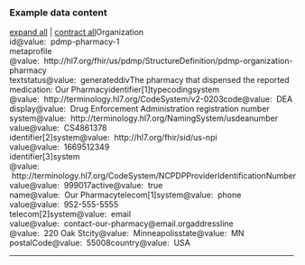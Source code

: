 <h3>Example data content</h3>

<div class="fm_ex"><span id="expandNote"><a class="expandLink" href="#" onclick="javascript:{document.querySelectorAll('.fm_ex .detail.collapse').forEach(el => {el.classList.remove('collapse'); el.classList.remove('in'); el.classList.add('in');}); document.querySelectorAll('.fm_ex .summary').forEach(el => {el.classList.remove('collapsed');});}">expand all</a> | <a class="expandLink" href="#" onclick="javascript:{document.querySelectorAll('.fm_ex .detail.in').forEach(el => {el.classList.remove('in'); el.classList.remove('in'); el.classList.add('collapse');}); document.querySelectorAll('.fm_ex .summary').forEach(el => {el.classList.add('collapsed');}); }">contract all</a></span><span class="emph0">Organization</span><br /><span style="display:inline-block"><span class="emph1">id</span><span style="display:inline-block"><span class="leastEmph fhirValue">@value</span>: &nbsp;<span class="valueEmph">pdmp-pharmacy-1</span></span></span><br><span style="display:inline-block"><span class="emph1">meta</span><span style="display:inline-block"><span class="emph2">profile</span></span></span><span style="display:inline-block"><span class="leastEmph fhirValue">@value</span>: &nbsp;<span class="valueEmph">http://hl7.org/fhir/us/pdmp/StructureDefinition/pdmp-organization-pharmacy</span></span><br><span style="display:inline-block"><span class="emph1">text</span><span style="display:inline-block"><span class="emph2">status</span></span></span><span style="display:inline-block"><span class="leastEmph fhirValue">@value</span>: &nbsp;<span class="valueEmph">generated</span></span><span class="fhirText"><span class="preText"></span><span data-toggle="collapse" style="display:inline-block;"  data-target="#_Organization_text_div" class="emph2 fhirDiv summary collapsed">div</span><span id="_Organization_text_div" class="detail collapse"><span class="longContentEdit"></span><span class="longHiddenContent">The pharmacy that dispensed the reported medication: Our Pharmacy</span></span></span><span class="indent0"><span style="display:inline-block"><span class="emph1">identifier[1]</span><span style="display:inline-block"><span class="emph2">type</span></span></span><span style="display:inline-block"><span class="emph3">coding</span><span style="display:inline-block"><span class="emph4">system</span></span></span><span style="display:inline-block"><span class="leastEmph fhirValue">@value</span>: &nbsp;<span class="valueEmph">http://terminology.hl7.org/CodeSystem/v2-0203</span></span><span style="display:inline-block"><span class="emph4">code</span><span style="display:inline-block"><span class="leastEmph fhirValue">@value</span>: &nbsp;<span class="valueEmph">DEA</span></span></span><span style="display:inline-block"><span class="emph4">display</span><span style="display:inline-block"><span class="leastEmph fhirValue">@value</span>: &nbsp;<span class="boldValueEmph">Drug Enforcement Administration registration number</span></span></span><br><span style="display:inline-block"><span class="emph2">system</span><span style="display:inline-block"><span class="leastEmph fhirValue">@value</span>: &nbsp;<span class="valueEmph">http://terminology.hl7.org/NamingSystem/usdeanumber</span></span></span><span style="display:inline-block"><span class="emph2">value</span><span style="display:inline-block"><span class="leastEmph fhirValue">@value</span>: &nbsp;<span class="valueEmph">CS4861378</span></span></span><br><span style="display:inline-block"><span class="emph1">identifier[2]</span><span style="display:inline-block"><span class="emph2">system</span></span></span><span style="display:inline-block"><span class="leastEmph fhirValue">@value</span>: &nbsp;<span class="valueEmph">http://hl7.org/fhir/sid/us-npi</span></span><span style="display:inline-block"><span class="emph2">value</span><span style="display:inline-block"><span class="leastEmph fhirValue">@value</span>: &nbsp;<span class="valueEmph">1669512349</span></span></span><br><span style="display:inline-block"><span class="emph1">identifier[3]</span><span style="display:inline-block"><span class="emph2">system</span></span></span><span style="display:inline-block"><span class="leastEmph fhirValue">@value</span>: &nbsp;<span class="valueEmph">http://terminology.hl7.org/CodeSystem/NCPDPProviderIdentificationNumber</span></span><span style="display:inline-block"><span class="emph2">value</span><span style="display:inline-block"><span class="leastEmph fhirValue">@value</span>: &nbsp;<span class="valueEmph">999017</span></span></span></span><span style="display:inline-block"><span class="emph1">active</span><span style="display:inline-block"><span class="leastEmph fhirValue">@value</span>: &nbsp;<span class="valueEmph">true</span></span></span><br><span style="display:inline-block"><span class="emph1">name</span><span style="display:inline-block"><span class="leastEmph fhirValue">@value</span>: &nbsp;<span class="valueEmph">Our Pharmacy</span></span></span><span class="indent0"><span style="display:inline-block"><span class="emph1">telecom[1]</span><span style="display:inline-block"><span class="emph2">system</span></span></span><span style="display:inline-block"><span class="leastEmph fhirValue">@value</span>: &nbsp;<span class="valueEmph">phone</span></span><span style="display:inline-block"><span class="emph2">value</span><span style="display:inline-block"><span class="leastEmph fhirValue">@value</span>: &nbsp;<span class="valueEmph">952-555-5555</span></span></span><br><span style="display:inline-block"><span class="emph1">telecom[2]</span><span style="display:inline-block"><span class="emph2">system</span></span></span><span style="display:inline-block"><span class="leastEmph fhirValue">@value</span>: &nbsp;<span class="valueEmph">email</span></span><span style="display:inline-block"><span class="emph2">value</span><span style="display:inline-block"><span class="leastEmph fhirValue">@value</span>: &nbsp;<span class="valueEmph">contact-our-pharmacy@email.org</span></span></span></span><span style="display:inline-block"><span class="emph1">address</span><span style="display:inline-block"><span class="emph2">line</span></span></span><span style="display:inline-block"><span class="leastEmph fhirValue">@value</span>: &nbsp;<span class="valueEmph">220 Oak St</span></span><span style="display:inline-block"><span class="emph2">city</span><span style="display:inline-block"><span class="leastEmph fhirValue">@value</span>: &nbsp;<span class="valueEmph">Minneapolis</span></span></span><span style="display:inline-block"><span class="emph2">state</span><span style="display:inline-block"><span class="leastEmph fhirValue">@value</span>: &nbsp;<span class="valueEmph">MN</span></span></span><span style="display:inline-block"><span class="emph2">postalCode</span><span style="display:inline-block"><span class="leastEmph fhirValue">@value</span>: &nbsp;<span class="valueEmph">55008</span></span></span><span style="display:inline-block"><span class="emph2">country</span><span style="display:inline-block"><span class="leastEmph fhirValue">@value</span>: &nbsp;<span class="valueEmph">USA</span></span></span></div>

<hr>